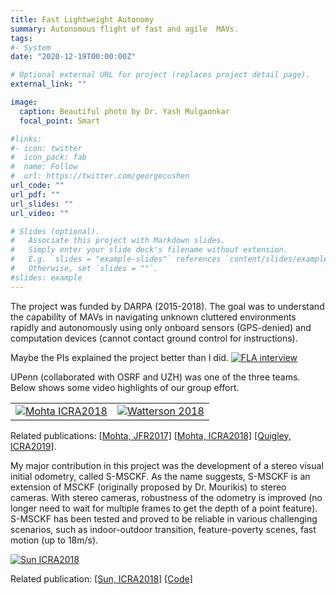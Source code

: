 ```yaml
---
title: Fast Lightweight Autonomy
summary: Autonomous flight of fast and agile  MAVs.
tags:
#- System
date: "2020-12-19T00:00:00Z"

# Optional external URL for project (replaces project detail page).
external_link: ""

image:
  caption: Beautiful photo by Dr. Yash Mulgaonkar
  focal_point: Smart

#links:
#- icon: twitter
#  icon_pack: fab
#  name: Follow
#  url: https://twitter.com/georgecushen
url_code: ""
url_pdf: ""
url_slides: ""
url_video: ""

# Slides (optional).
#   Associate this project with Markdown slides.
#   Simply enter your slide deck's filename without extension.
#   E.g. `slides = "example-slides"` references `content/slides/example-slides.md`.
#   Otherwise, set `slides = ""`.
#slides: example
---
```


The project was funded by DARPA (2015-2018).
The goal was to understand the capability of MAVs in navigating unknown cluttered environments rapidly and autonomously using only onboard sensors (GPS-denied) and computation devices (cannot contact ground control for instructions).

Maybe the PIs explained the project better than I did.
[![FLA interview](https://img.youtube.com/vi/_UFabSMuz6w/hqdefault.jpg)](https://www.youtube.com/watch?v=_UFabSMuz6w)

UPenn (collaborated with OSRF and UZH) was one of the three teams. Below shows some video highlights of our group effort.

|     |     |
| --- | --- |
| [![Mohta ICRA2018](https://img.youtube.com/vi/6eeetSVHXPk/hqdefault.jpg)](https://www.youtube.com/watch?v=6eeetSVHXPk) | [![Watterson 2018](https://img.youtube.com/vi/nVbZjbm4i84/hqdefault.jpg)](https://www.youtube.com/watch?v=nVbZjbm4i84) |

Related publications:
[[Mohta, JFR2017]](https://arxiv.org/abs/1712.02052)
[[Mohta, ICRA2018]](https://arxiv.org/abs/1806.07053)
[[Quigley, ICRA2019]](https://arxiv.org/abs/1809.07674).

My major contribution in this project was the development of a stereo visual initial odometry, called S-MSCKF.
As the name suggests, S-MSCKF is an extension of MSCKF (originally proposed by Dr. Mourikis) to stereo cameras.
With stereo cameras, robustness of the odometry is improved (no longer need to wait for multiple frames to get the depth of a point feature).
S-MSCKF has been tested and proved to be reliable in various challenging scenarios, such as indoor-outdoor transition, feature-poverty scenes, fast motion (up to 18m/s).

[![Sun ICRA2018](https://img.youtube.com/vi/OXSB8Bze0cY/hqdefault.jpg)](https://www.youtube.com/watch?v=OXSB8Bze0cY)

Related publication:
[[Sun, ICRA2018]](https://arxiv.org/abs/1712.00036)
[[Code]](https://github.com/KumarRobotics/msckf_vio)
